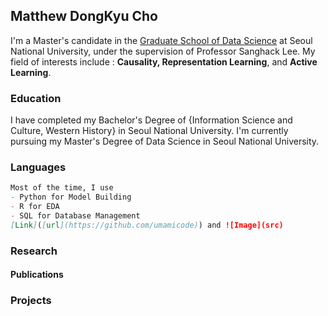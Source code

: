 ## Matthew DongKyu Cho

I'm a Master's candidate in the [Graduate School of Data Science](https://gsds.snu.ac.kr/) at Seoul National University, under the supervision of Professor Sanghack Lee. My field of interests include : **Causality, Representation Learning**, and **Active Learning**. 

### Education

I have completed my Bachelor's Degree of {Information Science and Culture, Western History} in Seoul National University. I'm currently pursuing my Master's Degree of Data Science in Seoul National University.

### Languages


```markdown
Most of the time, I use
- Python for Model Building
- R for EDA
- SQL for Database Management
[Link]([url](https://github.com/umamicode)) and ![Image](src)
```
### Research
#### Publications

### Projects
